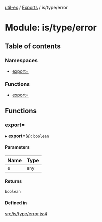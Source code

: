 [util-ex](../README.md) / [Exports](../modules.md) / is/type/error

# Module: is/type/error

## Table of contents

### Namespaces

- [export&#x3D;](is_type_error.export_.md)

### Functions

- [export&#x3D;](is_type_error.md#export&#x3D;)

## Functions

### export&#x3D;

▸ **export=**(`e`): `boolean`

#### Parameters

| Name | Type |
| :------ | :------ |
| `e` | `any` |

#### Returns

`boolean`

#### Defined in

[src/is/type/error.js:4](https://github.com/snowyu/util-ex.js/blob/f71e464/src/is/type/error.js#L4)
